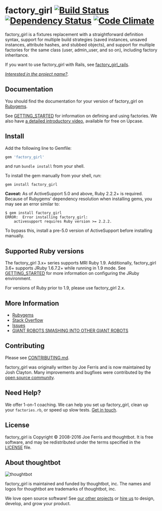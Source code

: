 # factory_girl [![Build Status](https://travis-ci.org/thoughtbot/factory_girl.svg)](http://travis-ci.org/thoughtbot/factory_girl?branch=master) [![Dependency Status](https://gemnasium.com/thoughtbot/factory_girl.svg)](https://gemnasium.com/thoughtbot/factory_girl) [![Code Climate](https://codeclimate.com/github/thoughtbot/factory_girl/badges/gpa.svg)](https://codeclimate.com/github/thoughtbot/factory_girl)

factory_girl is a fixtures replacement with a straightforward definition syntax, support for multiple build strategies (saved instances, unsaved instances, attribute hashes, and stubbed objects), and support for multiple factories for the same class (user, admin_user, and so on), including factory inheritance.

If you want to use factory_girl with Rails, see
[factory_girl_rails](https://github.com/thoughtbot/factory_girl_rails).

_[Interested in the project name?](NAME.md)._

Documentation
-------------

You should find the documentation for your version of factory_girl on [Rubygems](https://rubygems.org/gems/factory_girl).

See [GETTING_STARTED] for information on defining and using factories. We also
have [a detailed introductory video][], available for free on Upcase.

[a detailed introductory video]: https://upcase.com/videos/factory-girl?utm_source=github&utm_medium=open-source&utm_campaign=factory-girl

Install
--------

Add the following line to Gemfile:

```ruby
gem 'factory_girl'
```

and run `bundle install` from your shell.

To install the gem manually from your shell, run:

```shell
gem install factory_girl
```

**Caveat:** As of ActiveSupport 5.0 and above, Ruby 2.2.2+ is required. Because
of Rubygems' dependency resolution when installing gems, you may see an error
similar to:

```
$ gem install factory_girl
ERROR:  Error installing factory_girl:
    activesupport requires Ruby version >= 2.2.2.
```

To bypass this, install a pre-5.0 version of ActiveSupport before installing
manually.

Supported Ruby versions
-----------------------

The factory_girl 3.x+ series supports MRI Ruby 1.9. Additionally, factory_girl
3.6+ supports JRuby 1.6.7.2+ while running in 1.9 mode. See [GETTING_STARTED]
for more information on configuring the JRuby environment.

For versions of Ruby prior to 1.9, please use factory_girl 2.x.

More Information
----------------

* [Rubygems](https://rubygems.org/gems/factory_girl)
* [Stack Overflow](http://stackoverflow.com/questions/tagged/factory-girl)
* [Issues](https://github.com/thoughtbot/factory_girl/issues)
* [GIANT ROBOTS SMASHING INTO OTHER GIANT ROBOTS](http://robots.thoughtbot.com/)

[GETTING_STARTED]: http://rubydoc.info/gems/factory_girl/file/GETTING_STARTED.md

Contributing
------------

Please see [CONTRIBUTING.md](https://github.com/thoughtbot/factory_girl/blob/master/CONTRIBUTING.md).

factory_girl was originally written by Joe Ferris and is now maintained by Josh
Clayton. Many improvements and bugfixes were contributed by the [open source
community](https://github.com/thoughtbot/factory_girl/graphs/contributors).

Need Help?
----------

We offer 1-on-1 coaching. We can help you set up factory_girl, clean up your
`factories.rb`, or speed up slow tests. [Get in touch].

[Get in touch]: http://coaching.thoughtbot.com/rails/?utm_source=github

License
-------

factory_girl is Copyright © 2008-2016 Joe Ferris and thoughtbot. It is free
software, and may be redistributed under the terms specified in the
[LICENSE](/LICENSE) file.

About thoughtbot
----------------

![thoughtbot](http://presskit.thoughtbot.com/images/thoughtbot-logo-for-readmes.svg)

factory_girl is maintained and funded by thoughtbot, inc.
The names and logos for thoughtbot are trademarks of thoughtbot, inc.

We love open source software!
See [our other projects][community] or
[hire us][hire] to design, develop, and grow your product.

[community]: https://thoughtbot.com/community?utm_source=github
[hire]: https://thoughtbot.com?utm_source=github
